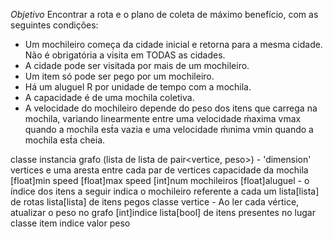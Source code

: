 *Objetivo*
Encontrar a rota e o plano de coleta de máximo benefício, com as seguintes condições:
- Um mochileiro começa da cidade inicial e retorna para a mesma cidade. Não é obrigatória a visita em TODAS as cidades.
- A cidade pode ser visitada por mais de um mochileiro.
- Um item só pode ser pego por um mochileiro.
- Há um aluguel R por unidade de tempo com a mochila.
- A capacidade é de uma mochila coletiva.
- A velocidade do mochileiro depende do peso dos itens que carrega na mochila, variando linearmente entre uma velocidade ḿaxima vmax quando a mochila est́a vazia e uma velocidade ḿınima vmin quando a mochila est́a cheia.

classe instancia
	grafo (lista de lista de pair<vertice, peso>)
	 - 'dimension' vertices e uma aresta entre cada par de vertices
	capacidade da mochila
	[float]min speed
	[float]max speed
	[int]num mochileiros
	[float]aluguel
	- o índice dos itens a seguir indica o mochileiro referente a cada um
	lista[lista] de rotas
	lista[lista] de itens pegos
classe vertice - Ao ler cada vértice, atualizar o peso no grafo
	[int]indice
	lista[bool] de itens presentes no lugar
classe item
	indice
	valor
	peso